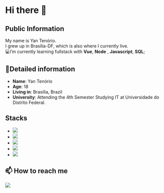 #  Hi there 👋
## Public Information

My name is Yan Tenório.    
I grew up in Brasília-DF,
which is also where  I currently live.  
💻I’m currently learning fullstack with **Vue**, **Node** , **Javascript**, **SQL**;

## 📖Detailed information
-   **Name**: Yan Tenório
-   **Age**: 18
-   **Living in**: Brasília, Brazil
-   **University**: Attending  the 4th Semester Studying  IT  at Universidade do Distrito Federal.
<h2>Stacks</h2>
  <ul>
  <li><a><img src="https://img.shields.io/badge/JavaScript-323330?style=for-the-badge&logo=javascript&logoColor=F7DF1E"></a></li>
  <li><a><img src="https://img.shields.io/badge/MySQL-005C84?style=for-the-badge&logo=mysql&logoColor=white"></a></li>
  <li><a><img src="https://img.shields.io/badge/Node.js-339933?style=for-the-badge&logo=nodedotjs&logoColor=white"></a></li>
  <li><a><img src="https://img.shields.io/badge/HTML5-E34F26?style=for-the-badge&logo=html5&logoColor=white"></a></li>
  <li><a><img src="https://img.shields.io/badge/CSS3-1572B6?style=for-the-badge&logo=css3&logoColor=white"></a></li>
  </ul>
<h2>📫 How to reach me</h2>
<a href="https://www.linkedin.com/in/yan-tenorio-20aa951b8/"><img src="https://img.shields.io/badge/LinkedIn-0077B5?style=for-the-badge&logo=linkedin&logoColor=white"></a>

